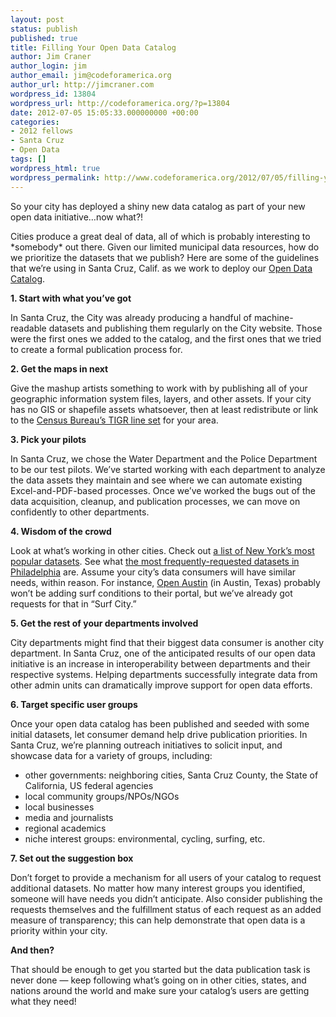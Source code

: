 ```yaml
---
layout: post
status: publish
published: true
title: Filling Your Open Data Catalog
author: Jim Craner
author_login: jim
author_email: jim@codeforamerica.org
author_url: http://jimcraner.com
wordpress_id: 13804
wordpress_url: http://codeforamerica.org/?p=13804
date: 2012-07-05 15:05:33.000000000 +00:00
categories:
- 2012 fellows
- Santa Cruz
- Open Data
tags: []
wordpress_html: true
wordpress_permalink: http://www.codeforamerica.org/2012/07/05/filling-your-open-data-catalog/
---
```


<p>So your city has deployed a shiny new data catalog as part of your new open data initiative…now what?!</p>
<p>Cities produce a great deal of data, all of which is probably interesting to *somebody* out there. Given our limited municipal data resources, how do we prioritize the datasets that we publish? Here are some of the guidelines that we’re using in Santa Cruz, Calif. as we work to deploy our <a href="http://data.cityofsantacruz.com" target="_blank">Open Data Catalog</a>.</p>
<p><strong>1. Start with what you’ve got</strong></p>
<p>In Santa Cruz, the City was already producing a handful of machine-readable datasets and publishing them regularly on the City website. Those were the first ones we added to the catalog, and the first ones that we tried to create a formal publication process for.</p>
<p><strong>2. Get the maps in next</strong></p>
<p>Give the mashup artists something to work with by publishing all of your geographic information system files, layers, and other assets. If your city has no GIS or shapefile assets whatsoever, then at least redistribute or link to the <a href="http://www.census.gov/geo/www/tiger/tgrshp2011/tgrshp2011.html" target="_blank">Census Bureau’s TIGR line set</a> for your area.</p>
<p><strong>3. Pick your pilots</strong></p>
<p>In Santa Cruz, we chose the Water Department and the Police Department to be our test pilots. We’ve started working with each department to analyze the data assets they maintain and see where we can automate existing Excel-and-PDF-based processes. Once we’ve worked the bugs out of the data acquisition, cleanup, and publication processes, we can move on confidently to other departments.</p>
<p><strong>4. Wisdom of the crowd</strong></p>
<p>Look at what’s working in other cities. Check out <a href="https://nycopendata.socrata.com/browse?sortBy=most_accessed&amp;sortPeriod=week" target="_blank">a list of New York’s most popular datasets</a>. See what <a href="http://opendataphilly.org/contest/entries/" target="_blank">the most frequently-requested datasets in Philadelphia</a> are. Assume your city’s data consumers will have similar needs, within reason. For instance, <a href="https://data.austintexas.gov/" target="_blank">Open Austin</a> (in Austin, Texas) probably won’t be adding surf conditions to their portal, but we’ve already got requests for that in “Surf City.”</p>
<p><strong>5. Get the rest of your departments involved</strong></p>
<p>City departments might find that their biggest data consumer is another city department. In Santa Cruz, one of the anticipated results of our open data initiative is an increase in interoperability between departments and their respective systems. Helping departments successfully integrate data from other admin units can dramatically improve support for open data efforts.</p>
<p><strong>6. Target specific user groups</strong></p>
<p>Once your open data catalog has been published and seeded with some initial datasets, let consumer demand help drive publication priorities. In Santa Cruz, we’re planning outreach initiatives to solicit input, and showcase data for a variety of groups, including:</p>
<ul>
<li>other governments: neighboring cities, Santa Cruz County, the State of California, US federal agencies</li>
<li>local community groups/NPOs/NGOs</li>
<li>local businesses</li>
<li>media and journalists</li>
<li>regional academics</li>
<li>niche interest groups: environmental, cycling, surfing, etc.</li>
</ul>
<p><strong>7. Set out the suggestion box</strong></p>
<p>Don’t forget to provide a mechanism for all users of your catalog to request additional datasets. No matter how many interest groups you identified, someone will have needs you didn’t anticipate. Also consider publishing the requests themselves and the fulfillment status of each request as an added measure of transparency; this can help demonstrate that open data is a priority within your city.</p>
<p><strong>And then?</strong></p>
<p>That should be enough to get you started but the data publication task is never done — keep following what’s going on in other cities, states, and nations around the world and make sure your catalog’s users are getting what they need!</p>
